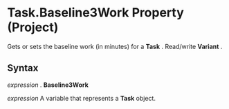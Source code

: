 
# Task.Baseline3Work Property (Project)

Gets or sets the baseline work (in minutes) for a  **Task** . Read/write **Variant** .


## Syntax

 _expression_ . **Baseline3Work**

 _expression_ A variable that represents a **Task** object.

